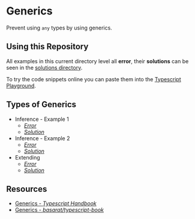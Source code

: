 # Generics

Prevent using `any` types by using generics.

## Using this Repository

All examples in this current directory level all **error**, their **solutions** can be seen in the [solutions directory](./src/generics/solutions).

To try the code snippets online you can paste them into the [Typescript Playground](https://www.typescriptlang.org/play).

## Types of Generics

- Inference - Example 1
  - [_Error_](./inference-1.ts)
  - [_Solution_](./solutions/inference-1.ts)
- Inference - Example 2
  - [_Error_](./inference-2.ts)
  - [_Solution_](./solutions/inference-2.ts)
- Extending
  - [_Error_](./extending.ts)
  - [_Solution_](./solutions/extending.ts)

## Resources

- [Generics - _Typescript Handbook_](https://www.typescriptlang.org/docs/handbook/generics.html)
- [Generics - _basarat/typescript-book_](https://basarat.gitbooks.io/typescript/docs/types/generics.html)
